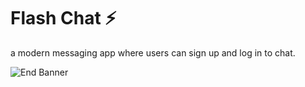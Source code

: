 # Flash Chat ⚡️
a modern messaging app where users can sign up and log in to chat.



![End Banner](https://github.com/londonappbrewery/Images/blob/master/readme-end-banner.png)

